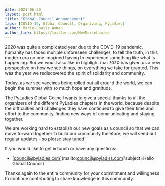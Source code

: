 ```yaml
---
date: 2021-06-20
layout: post.html
title: "Global Council Announcement"
tags: [COVID-19, Global Council, Organizing, PyLadies]
author: Marie-Louise Annan
author_link: https://twitter.com/MmeMarieLouise
---
```



2020 was quite a complicated year due to the COVID-19 pandemic, humanity has faced multiple unforeseen challenges, to tell the truth, in this modern era no one imagined having to experience something like what is happening. But we would also like to highlight that 2020 has given us a new perspective on how we see things, on everything we take for granted. This was the year we rediscovered the spirit of solidarity and community.


Today, as we see vaccines being rolled out all around the world, we can begin the summer with so much hope and gratitude.


The PyLadies Global Council wants to give a special thanks to all the organizers of the different PyLadies chapters in the world, because despite the difficulties and challenges they have continued to give their time and effort to the community, finding new ways of communicating and staying together.


We are working hard to establish our new goals as a council so that we can move forward together to build our community therefore, we will send out regular updates - so please stay tuned !

If you would like to get in touch or have any questions:

- [council@pyladies.com](mailto:council@pyladies.com?subject=Hello Global Council)


Thanks again to the entire community for your commitment and willingness to continue contributing to share knowledge in this community.
